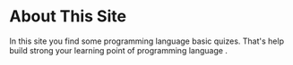 # About This Site

In this site you find some programming language basic quizes. That's help build strong your learning point of programming language .
